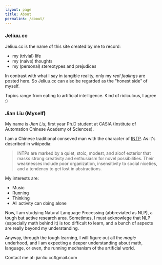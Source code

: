 ```yaml
---
layout: page
title: About
permalink: /about/
---
```


### Jeliuu.cc

Jeliuu.cc is the name of this site created by me to record:

* my (trivial) life
* my (naive) thoughts
* my (personal) stereotypes and prejudices

In contrast with what I say in tangible reality, only my *real fealings* are posted here. So Jeliuu.cc can also be regarded as the "honest side" of myself. 

Topics range from eating to artificial intelligence. Kind of ridiculous, I agree :)


### Jian Liu (Myself)

My name is *Jian Liu*, first year Ph.D student at CASIA (Institute of Automation Chinese Academy of Sciences).

I am a Chinese traditional conseved man with the character of [INTP](https://en.wikipedia.org/wiki/INTP). As it's described in wikipedia:

> INTPs are marked by a quiet, stoic, modest, and aloof exterior that masks strong creativity and enthusiasm for novel possibilities. Their weaknesses include poor organization, insensitivity to social niceties, and a tendency to get lost in abstractions.

My interests are:

* Music 
* Running
* Thinking
* All activity can doing alone

Now, I am studying Natural Language Processing (abbreviated as NLP), a tough but active research area. Sometimes, I must acknowlege that NLP (especially math behind it) is too difficult to learn, and a bunch of aspects are really beyond my understanding.

Anyway, through the tough learning, I will figure out all the *magic* underhood, and I am expecting a deeper understanding about math, language, or even, the running mechanism of the artificial world.

Contact me at: jianliu.cc#gmail.com
